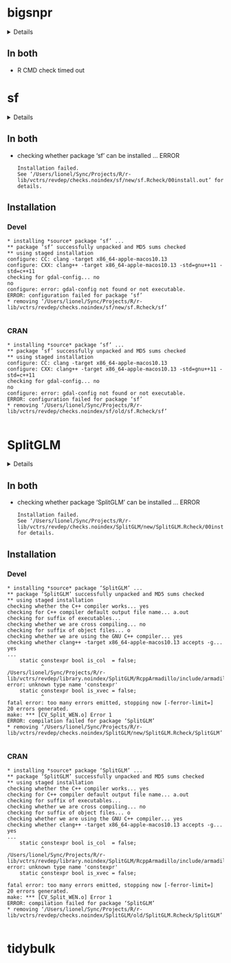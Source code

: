 # bigsnpr

<details>

* Version: 1.6.1
* GitHub: https://github.com/privefl/bigsnpr
* Source code: https://github.com/cran/bigsnpr
* Date/Publication: 2021-01-11 22:40:07 UTC
* Number of recursive dependencies: 139

Run `revdep_details(, "bigsnpr")` for more info

</details>

## In both

*   R CMD check timed out
    

# sf

<details>

* Version: 0.9-8
* GitHub: https://github.com/r-spatial/sf
* Source code: https://github.com/cran/sf
* Date/Publication: 2021-03-17 10:50:03 UTC
* Number of recursive dependencies: 146

Run `revdep_details(, "sf")` for more info

</details>

## In both

*   checking whether package ‘sf’ can be installed ... ERROR
    ```
    Installation failed.
    See ‘/Users/lionel/Sync/Projects/R/r-lib/vctrs/revdep/checks.noindex/sf/new/sf.Rcheck/00install.out’ for details.
    ```

## Installation

### Devel

```
* installing *source* package ‘sf’ ...
** package ‘sf’ successfully unpacked and MD5 sums checked
** using staged installation
configure: CC: clang -target x86_64-apple-macos10.13
configure: CXX: clang++ -target x86_64-apple-macos10.13 -std=gnu++11 -std=c++11
checking for gdal-config... no
no
configure: error: gdal-config not found or not executable.
ERROR: configuration failed for package ‘sf’
* removing ‘/Users/lionel/Sync/Projects/R/r-lib/vctrs/revdep/checks.noindex/sf/new/sf.Rcheck/sf’


```
### CRAN

```
* installing *source* package ‘sf’ ...
** package ‘sf’ successfully unpacked and MD5 sums checked
** using staged installation
configure: CC: clang -target x86_64-apple-macos10.13
configure: CXX: clang++ -target x86_64-apple-macos10.13 -std=gnu++11 -std=c++11
checking for gdal-config... no
no
configure: error: gdal-config not found or not executable.
ERROR: configuration failed for package ‘sf’
* removing ‘/Users/lionel/Sync/Projects/R/r-lib/vctrs/revdep/checks.noindex/sf/old/sf.Rcheck/sf’


```
# SplitGLM

<details>

* Version: 1.0.2
* GitHub: NA
* Source code: https://github.com/cran/SplitGLM
* Date/Publication: 2021-02-27 05:20:02 UTC
* Number of recursive dependencies: 46

Run `revdep_details(, "SplitGLM")` for more info

</details>

## In both

*   checking whether package ‘SplitGLM’ can be installed ... ERROR
    ```
    Installation failed.
    See ‘/Users/lionel/Sync/Projects/R/r-lib/vctrs/revdep/checks.noindex/SplitGLM/new/SplitGLM.Rcheck/00install.out’ for details.
    ```

## Installation

### Devel

```
* installing *source* package ‘SplitGLM’ ...
** package ‘SplitGLM’ successfully unpacked and MD5 sums checked
** using staged installation
checking whether the C++ compiler works... yes
checking for C++ compiler default output file name... a.out
checking for suffix of executables... 
checking whether we are cross compiling... no
checking for suffix of object files... o
checking whether we are using the GNU C++ compiler... yes
checking whether clang++ -target x86_64-apple-macos10.13 accepts -g... yes
...
    static constexpr bool is_col  = false;
           ^
/Users/lionel/Sync/Projects/R/r-lib/vctrs/revdep/library.noindex/SplitGLM/RcppArmadillo/include/armadillo_bits/arma_forward.hpp:211:12: error: unknown type name 'constexpr'
    static constexpr bool is_xvec = false;
           ^
fatal error: too many errors emitted, stopping now [-ferror-limit=]
20 errors generated.
make: *** [CV_Split_WEN.o] Error 1
ERROR: compilation failed for package ‘SplitGLM’
* removing ‘/Users/lionel/Sync/Projects/R/r-lib/vctrs/revdep/checks.noindex/SplitGLM/new/SplitGLM.Rcheck/SplitGLM’


```
### CRAN

```
* installing *source* package ‘SplitGLM’ ...
** package ‘SplitGLM’ successfully unpacked and MD5 sums checked
** using staged installation
checking whether the C++ compiler works... yes
checking for C++ compiler default output file name... a.out
checking for suffix of executables... 
checking whether we are cross compiling... no
checking for suffix of object files... o
checking whether we are using the GNU C++ compiler... yes
checking whether clang++ -target x86_64-apple-macos10.13 accepts -g... yes
...
    static constexpr bool is_col  = false;
           ^
/Users/lionel/Sync/Projects/R/r-lib/vctrs/revdep/library.noindex/SplitGLM/RcppArmadillo/include/armadillo_bits/arma_forward.hpp:211:12: error: unknown type name 'constexpr'
    static constexpr bool is_xvec = false;
           ^
fatal error: too many errors emitted, stopping now [-ferror-limit=]
20 errors generated.
make: *** [CV_Split_WEN.o] Error 1
ERROR: compilation failed for package ‘SplitGLM’
* removing ‘/Users/lionel/Sync/Projects/R/r-lib/vctrs/revdep/checks.noindex/SplitGLM/old/SplitGLM.Rcheck/SplitGLM’


```
# tidybulk

